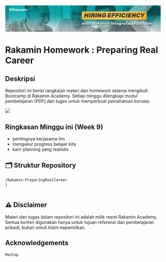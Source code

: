 [![banner1](rakaminacademy_cover.jpg)](https://www.rakamin.com/)

# Rakamin Homework : Preparing Real Career

## Deskripsi

Repositori ini berisi rangkaian materi dan homework selama mengikuti Bootcamp di Rakamin Academy. Setiap minggu dilengkapi modul pembelajaran (PDF) dan tugas untuk memperkuat pemahaman konsep.

<img src="https://user-images.githubusercontent.com/74038190/212284100-561aa473-3905-4a80-b561-0d28506553ee.gif" width="900">

## Ringkasan Minggu ini (Week 9)
- pentingnya kerjasama tim
- mengukur progress belajar kita
- karir planning yang realistis

## 🗂️ Struktur Repository

```
/Rakamin-PreparingRealCareer
│


```
## ⚠️ Disclaimer

Materi dan tugas dalam repositori ini adalah milik resmi Rakamin Academy. Semua konten digunakan hanya untuk tujuan referensi dan pembelajaran pribadi, bukan untuk klaim kepemilikan.

## Acknowledgements

```
Mantap
```